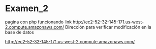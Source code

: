 # Examen_2
pagina con php funcionando
link
<a href="http://ec2-52-32-145-171.us-west-2.compute.amazonaws.com/">http://ec2-52-32-145-171.us-west-2.compute.amazonaws.com/</a>
Dirección para verificar modificación en la base de datos

<a href="http://ec2-52-32-145-171.us-west-2.compute.amazonaws.com/postear.php">http://ec2-52-32-145-171.us-west-2.compute.amazonaws.com/</a>
